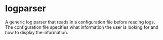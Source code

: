 # logparser
A generic log parser that reads in a configuration file before reading logs. The configuration file specifies what information the user is looking for and how to display the information.
